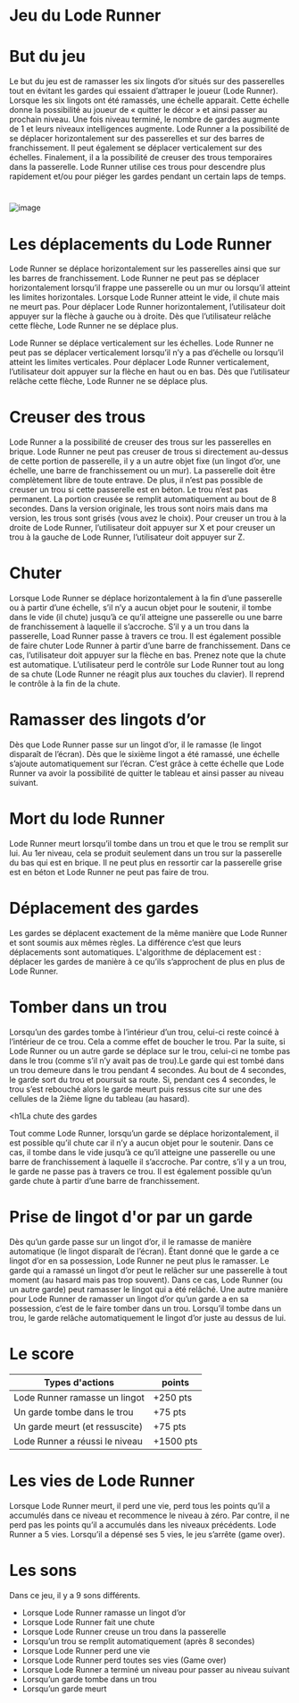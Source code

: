 # Jeu du Lode Runner

<h1>But du jeu</h1>
Le but du jeu est de ramasser les six lingots d’or situés sur des passerelles tout en évitant les gardes qui 
essaient d’attraper le joueur (Lode Runner). Lorsque les six lingots ont été ramassés, une échelle apparait. 
Cette échelle donne la possibilité au joueur de « quitter le décor » et ainsi passer au prochain niveau. 
Une fois niveau terminé, le nombre de gardes augmente de 1 et leurs niveaux intelligences augmente. 
Lode Runner a la possibilité de se déplacer horizontalement sur des passerelles et sur des barres de franchissement. 
Il peut également se déplacer verticalement sur des échelles. Finalement, il a la possibilité de creuser des trous temporaires dans la passerelle. 
Lode Runner utilise ces trous pour descendre plus rapidement et/ou pour piéger les gardes pendant un certain laps de temps.


#
![image](https://user-images.githubusercontent.com/48655888/174716430-0f069215-c285-436f-8482-d36793d9067b.png)
#

<h1>Les déplacements du Lode Runner</h1> 

Lode Runner se déplace horizontalement sur les passerelles ainsi que sur les barres de franchissement. Lode Runner
ne peut pas se déplacer horizontalement lorsqu’il frappe une passerelle ou un mur ou lorsqu’il atteint les limites 
horizontales. Lorsque Lode Runner atteint le vide, il chute mais ne meurt pas.
Pour déplacer Lode Runner horizontalement, l’utilisateur doit appuyer sur la flèche à gauche ou à droite. Dès que 
l’utilisateur relâche cette flèche, Lode Runner ne se déplace plus.

Lode Runner se déplace verticalement sur les échelles. Lode Runner ne peut pas se déplacer verticalement lorsqu’il 
n’y a pas d’échelle ou lorsqu’il atteint les limites verticales. 
Pour déplacer Lode Runner verticalement, l’utilisateur doit appuyer sur la flèche en haut ou en bas. Dès que 
l’utilisateur relâche cette flèche, Lode Runner ne se déplace plus. 


<h1>Creuser des trous</h1>

Lode Runner a la possibilité de creuser des trous sur les passerelles en brique. Lode Runner ne peut pas creuser de 
trous si directement au-dessus de cette portion de passerelle, il y a un autre objet fixe (un lingot d’or, une échelle, 
une barre de franchissement ou un mur). La passerelle doit être complètement libre de toute entrave. De plus, il 
n’est pas possible de creuser un trou si cette passerelle est en béton.
Le trou n’est pas permanent. La portion creusée se remplit automatiquement au bout de 8 secondes.
Dans la version originale, les trous sont noirs mais dans ma version, les trous sont grisés (vous avez le choix).
Pour creuser un trou à la droite de Lode Runner, l’utilisateur doit appuyer sur X et pour creuser un trou à la gauche 
de Lode Runner, l’utilisateur doit appuyer sur Z.


<h1>Chuter</h1>

Lorsque Lode Runner se déplace horizontalement à la fin d’une passerelle ou à partir d’une échelle, s’il n’y a aucun 
objet pour le soutenir, il tombe dans le vide (il chute) jusqu’à ce qu’il atteigne une passerelle ou une barre de franchissement à laquelle il s’accroche. S’il y a un trou dans la passerelle, Load Runner passe à travers ce trou. 
Il est également possible de faire chuter Lode Runner à partir d’une barre de franchissement. Dans ce cas, 
l’utilisateur doit appuyer sur la flèche en bas.
Prenez note que la chute est automatique. L’utilisateur perd le contrôle sur Lode Runner tout au long de sa chute 
(Lode Runner ne réagit plus aux touches du clavier). Il reprend le contrôle à la fin de la chute.


<h1>Ramasser des lingots d’or</h1>
Dès que Lode Runner passe sur un lingot d’or, il le ramasse (le lingot disparaît de l’écran). Dès que le sixième lingot a été ramassé, une échelle s’ajoute 
automatiquement sur l’écran. C’est 
grâce à cette échelle que Lode Runner
va avoir la possibilité de quitter le tableau et ainsi passer au niveau suivant.

<h1>Mort du lode Runner</h1>
Lode Runner meurt lorsqu’il tombe dans un trou et que le trou se remplit sur lui. Au 1er niveau, cela se produit seulement dans un trou sur la passerelle du bas qui est en brique. Il ne peut plus en ressortir car la passerelle grise est 
en béton et Lode Runner ne peut pas faire de trou.

<h1>Déplacement des gardes</h1>
Les gardes se déplacent exactement de la même manière que Lode Runner et sont soumis aux mêmes règles. 
La différence c’est que leurs déplacements sont automatiques.
L'algorithme de déplacement est : déplacer les gardes de manière à ce qu’ils s’approchent de plus en plus de Lode Runner.


<h1>Tomber dans un trou</h1>
  
Lorsqu’un des gardes tombe à l’intérieur d’un trou, celui-ci reste coincé à l’intérieur de ce trou. Cela a comme effet 
de boucher le trou. Par la suite, si Lode Runner ou un autre garde se déplace sur le trou, celui-ci ne tombe pas dans 
le trou (comme s’il n’y avait pas de trou).Le garde qui est tombé dans un trou demeure dans le trou pendant 4 secondes. Au bout de 4 secondes, le garde 
sort du trou et poursuit sa route. Si, pendant ces 4 secondes, le trou s’est rebouché alors le garde meurt puis ressus cite sur une des cellules de la 2ième ligne du tableau (au hasard).


<h1La chute des gardes</h1>

Tout comme Lode Runner, lorsqu’un garde se déplace horizontalement, il est possible qu’il chute car il n’y a aucun 
objet pour le soutenir. Dans ce cas, il tombe dans le vide jusqu’à ce qu’il atteigne une passerelle ou une barre de 
franchissement à laquelle il s’accroche. Par contre, s’il y a un trou, le garde ne passe pas à travers ce trou. 
Il est également possible qu’un garde chute à partir d’une barre de franchissement.


<h1>Prise de lingot d'or par un garde</h1>

Dès qu’un garde passe sur un lingot d’or, il le ramasse de manière automatique (le lingot disparaît de l’écran). 
Étant donné que le garde a ce lingot d’or en sa possession, Lode Runner ne peut plus le ramasser. Le garde qui a 
ramassé un lingot d’or peut le relâcher sur une passerelle à tout moment (au hasard mais pas trop souvent). Dans 
ce cas, Lode Runner (ou un autre garde) peut ramasser le lingot qui a été relâché.
Une autre manière pour Lode Runner de ramasser un lingot d’or qu’un garde a en sa possession, c’est de le faire 
tomber dans un trou. Lorsqu’il tombe dans un trou, le garde relâche automatiquement le lingot d’or juste au dessus de lui.

<h1>Le score</h1>

|        Types d'actions        |  points       |
|-------------------------------|---------------|
|Lode Runner ramasse un lingot  |  +250 pts     |
|Un garde tombe dans le trou    |  +75 pts      |
|Un garde meurt (et ressuscite) |  +75 pts      |
|Lode Runner a réussi le niveau |  +1500 pts    |


<h1>Les vies de Lode Runner</h1>

Lorsque Lode Runner meurt, il perd une vie, perd tous les points qu’il a accumulés dans ce niveau et recommence le 
niveau à zéro. Par contre, il ne perd pas les points qu’il a accumulés dans les niveaux précédents. Lode Runner a 5 vies. 
Lorsqu’il a dépensé ses 5 vies, le jeu s’arrête (game over).

<h1>Les sons </h1>

Dans ce jeu, il y a 9 sons différents.
- Lorsque Lode Runner ramasse un lingot d’or
- Lorsque Lode Runner fait une chute
- Lorsque Lode Runner creuse un trou dans la passerelle
- Lorsqu’un trou se remplit automatiquement (après 8 secondes)
- Lorsque Lode Runner perd une vie
- Lorsque Lode Runner perd toutes ses vies (Game over)
- Lorsque Lode Runner a terminé un niveau pour passer au niveau suivant
- Lorsqu’un garde tombe dans un trou
- Lorsqu’un garde meurt
